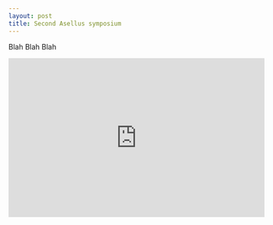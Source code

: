 ```yaml
---
layout: post
title: Second Asellus symposium
---
```


Blah Blah Blah


<style>
.flexible-container {
    position: relative;
    padding-bottom: 56.25%;
    padding-top: 30px;
    height: 0;
    overflow: hidden;
}
 
.flexible-container iframe,   
.flexible-container object,  
.flexible-container embed {
    position: absolute;
    top: 0;
    left: 0;
    width: 100%;
    height: 100%;
}
</style>

<div class="flexible-container">
<iframe width="560" height="315" src="https://www.youtube.com/embed/dQw4w9WgXcQ" title="YouTube video player" frameborder="0" allow="accelerometer; autoplay; clipboard-write; encrypted-media; gyroscope; picture-in-picture" allowfullscreen></iframe>
</div>




